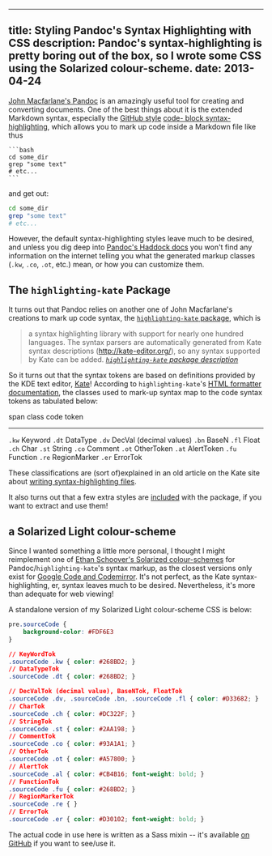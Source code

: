 -----
title: Styling Pandoc's Syntax Highlighting with CSS
description: Pandoc's syntax-highlighting is pretty boring out of the box, so I wrote some CSS using the Solarized colour-scheme.
date: 2013-04-24
-----

[John Macfarlane's Pandoc][pandoc] is an amazingly useful tool for
creating and converting documents. One of the best things about it is the
extended Markdown syntax, especially the [GitHub style][gh-syntax]
[code- block syntax-highlighting][code-blocks], which allows you to mark
up code inside a Markdown file like thus

    ```bash
    cd some_dir
    grep "some text"
    # etc...
    ```

and get out:

```bash
cd some_dir
grep "some text"
# etc...
```

However, the default syntax-highlighting styles leave much to be desired,
and unless you dig deep into [Pandoc's Haddock docs][pandoc-docs] you
won't find any information on the internet telling you what the generated
markup classes (`.kw`, `.co`, `.ot`, etc.) mean, or how you can customize them.


The `highlighting-kate` Package
-------------------------------

It turns out that Pandoc relies on another one of John Macfarlane's
creations to mark up code syntax, the [`highlighting-kate` package][hk],
which is

> a syntax highlighting library with support for nearly one hundred
> languages. The syntax parsers are automatically generated from Kate
> syntax descriptions (http://kate-editor.org/), so any syntax supported
> by Kate can be added. <cite>[`highlighting-kate` package description][hk]</cite>

So it turns out that the syntax tokens are based on definitions provided
by the KDE text editor, [Kate][]! According to `highlighting-kate`'s
[HTML formatter documentation][hk-html], the classes used to mark-up
syntax map to the code syntax tokens as tabulated below:

span class          code token
---------------     -----------------------
`.kw`               Keyword
`.dt`               DataType
`.dv`               DecVal (decimal values)
`.bn`               BaseN
`.fl`               Float
`.ch`               Char
`.st`               String
`.co`               Comment
`.ot`               OtherToken
`.at`               AlertToken
`.fu`               Function
`.re`               RegionMarker
`.er`               ErrorTok

These classifications are (sort of)explained in an old article on the
Kate site about [writing syntax-highlighting files][kate-syntax].

It also turns out that a few extra styles are [included][hk-styles] with
the package, if you want to extract and use them!


a Solarized Light colour-scheme
-------------------------------

Since I wanted something a little more personal, I thought I might
reimplement one of [Ethan Schoover's Solarized colour-schemes][solarized]
for Pandoc/`highlighting-kate`'s syntax markup, as the closest versions
only exist for [Google Code and Codemirror][css-solarized]. It's not
perfect, as the Kate syntax-highlighting, er, syntax leaves much to be
desired. Nevertheless, it's more than adequate for web viewing!

A standalone version of my Solarized Light colour-scheme CSS is below:

```css
pre.sourceCode {
    background-color: #FDF6E3
}

// KeyWordTok
.sourceCode .kw { color: #268BD2; }
// DataTypeTok
.sourceCode .dt { color: #268BD2; }

// DecValTok (decimal value), BaseNTok, FloatTok
.sourceCode .dv, .sourceCode .bn, .sourceCode .fl { color: #D33682; }
// CharTok
.sourceCode .ch { color: #DC322F; }
// StringTok
.sourceCode .st { color: #2AA198; }
// CommentTok
.sourceCode .co { color: #93A1A1; }
// OtherTok
.sourceCode .ot { color: #A57800; }
// AlertTok
.sourceCode .al { color: #CB4B16; font-weight: bold; }
// FunctionTok
.sourceCode .fu { color: #268BD2; }
// RegionMarkerTok
.sourceCode .re { }
// ErrorTok
.sourceCode .er { color: #D30102; font-weight: bold; }
```

The actual code in use here is written as a Sass mixin -- it's available
[on GitHub][sass-mixin] if you want to see/use it.



<!-- links -->

[pandoc]: http://www.johnmacfarlane.net/pandoc/index.html
[code-blocks]: http://www.johnmacfarlane.net/pandoc/README.html#fenced-code-blocks
[gh-syntax]: https://help.github.com/articles/github-flavored-markdown#syntax-highlighting
[hk]: http://hackage.haskell.org/package/highlighting-kate
[pandoc-docs]: http://hackage.haskell.org/package/pandoc
[Kate]: http://kate-editor.org/
[hk-html]: http://hackage.haskell.org/packages/archive/highlighting-kate/0.5.3.8/doc/html/Text-Highlighting-Kate-Format-HTML.html
[hk-styles]: http://hackage.haskell.org/packages/archive/highlighting-kate/0.5.3.8/doc/html/Text-Highlighting-Kate-Styles.html
[kate-syntax]: http://kate-editor.org/2005/03/24/writing-a-syntax-highlighting-file/
[solarized]: http://ethanschoonover.com/solarized
[css-solarized]: http://css-tricks.com/snippets/css/solarized-theme-for-codemirror-and-prettify/
[sass-mixin]: https://github.com/jeffbr13/benjeffrey.com/blob/master/scss/_syntax-highlighting-solarized-light.scss
